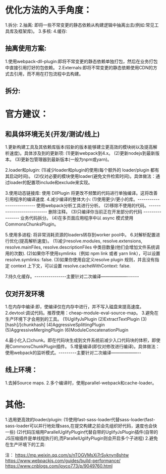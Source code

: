 # 优化方法的入手角度：
1.拆分:
2.抽离:
  即将一些不常变更的静态依赖从构建逻辑中抽离出去(例如:常见工具库及框架库)。
3.多核:
4.缓存:

## 抽离使用方案:
1.使用webpack-dll-plugin:即将不常变更的静态依赖单独打包，然后在业务打包中直接引用打好的包依赖。
2.Externals:即将不常变更的静态依赖使用CDN的方式去引用，而不用在打包流程中去构建。

## 拆分:

# 官方建议：
## 和具体环境无关(开发/测试/线上)
1.更新构建工具及其依赖库版本(较新的版本能够建立更高效的模块树以及提高解析速度)。具体涉及到的更新项:
  (1)更新webpack到4.x。
  (2)更新nodejs到最新版本。
  (3)更新包管理器到最新版本(一般为npm或yarn)。
  
2.loader和plugin:
  (1)减少loader和plugin的使用(每个额外的 loader/plugin 都有其启动时间)。
  (2)仅对必要的模块使用loader(避免文件检索时间)。具体做法：通过loader的配置项include和exclude来实现。
  
3.使用动态链接库: 使用 DllPlugin 将更改不频繁的代码进行单独编译。这将改善引用程序的编译速度.
4.减少编译的整体大小: 
  (1)使用更少/更小的库。-------------------------- 使用webpack分析工具进行分析。
  (2)移除不使用的代码。--------------------------- 删除注释。
  (3)只编译你当前正在开发部分的代码 ---------------- 业务代码拆分。
  (4)在多页面应用程序中以 async 模式使用 CommonsChunksPlugin。
  
5.使用多进程: 将非常消耗资源的loaders转存到worker pool中。
6.对解析配置进行优化(提高解析速度)。
  (1)减少resolve.modules, resolve.extensions, resolve.mainFiles, resolve.descriptionFiles 中类目数量(他们会增加文件系统调用的次数).
  (2)如果你不使用symlinks（例如 npm link 或者 yarn link），可以设置 resolve.symlinks: false.
  (3)如果你使用自定义resolve plugin 规则，并且没有指定 context 上下文，可以设置 resolve.cacheWithContext: false.
  
7.持久化缓存。----------------主要针对二次编译——————------
## 仅对开发环境
1.在内存中编译:即，使编译仅在内存中进行，并不写入磁盘来提高速度。
2.devtool:调试代码。推荐使用：cheap-module-eval-source-map。
3.避免在生产环境下才会用到的工具。
 (1)UglifyJsPlugin
 (2)ExtractTextPlugin
 (3)[hash]/[chunkhash]
 (4)AggressiveSplittingPlugin
 (5)AggressiveMergingPlugin
 (6)ModuleConcatenationPlugin
 
4.最小化入口chunk。即在代码块生成到文件系统前减少入口代码块的体积，即使用CommonsChunkPlugin插件。
5.增量编译(即仅对修改进行编译)。具体做法：使用webpack的监听模式。---------主要针对二次编译——————--

## 线上环境：
1.去掉Source maps.
2.多个编译时，使用parallel-webpack和cache-loader。

# 其他:
1.选用更高效的loader/plugin:
(1)使用fast-sass-loader代替sass-loader(fast-sass-loader可以并行地处理sass,在提交构建之前会先组织好代码，速度也会快一些)
(2)代码压缩用ParallelUglifyPlugin代替自带的UglifyJsPlugin插件(自带的JS压缩插件是单线程执行的,而ParallelUglifyPlugin则会开启多个子进程)
2.避免在生产环境下的工具:


注：
https://mp.weixin.qq.com/s/nTOGVMsXi7rSyknyn8shtw
https://www.webpackjs.com/guides/build-performance/
https://www.cnblogs.com/joyco773/p/9049760.html
